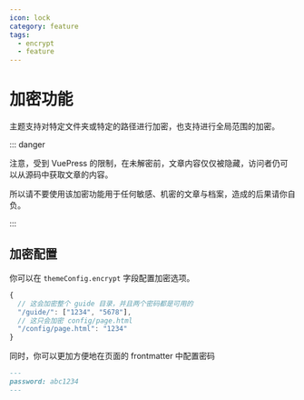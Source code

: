 ```yaml
---
icon: lock
category: feature
tags:
  - encrypt
  - feature
---
```


# 加密功能

主题支持对特定文件夹或特定的路径进行加密，也支持进行全局范围的加密。

::: danger

注意，受到 VuePress 的限制，在未解密前，文章内容仅仅被隐藏，访问者仍可以从源码中获取文章的内容。

所以请不要使用该加密功能用于任何敏感、机密的文章与档案，造成的后果请你自负。

:::

## 加密配置

你可以在 `themeConfig.encrypt` 字段配置加密选项。

```js
{
  // 这会加密整个 guide 目录，并且两个密码都是可用的
  "/guide/": ["1234", "5678"],
  // 这只会加密 config/page.html
  "/config/page.html": "1234"
}
```

同时，你可以更加方便地在页面的 frontmatter 中配置密码

```md
---
password: abc1234
---
```
